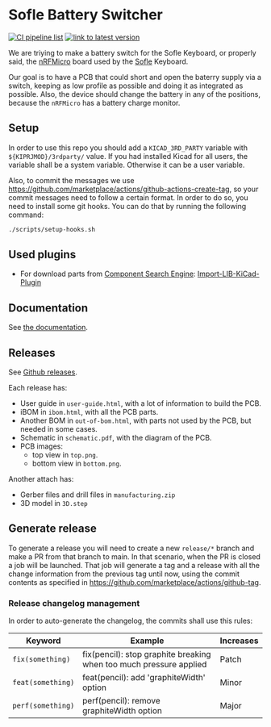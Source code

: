 
# Sofle Battery Switcher

[![CI pipeline list](https://github.com/Supermanuu/BatterySwitcher/actions/workflows/release.yml/badge.svg?branch=main)](https://github.com/Supermanuu/BatterySwitcher/actions/workflows/release.yml)
[![link to latest version](https://img.shields.io/badge/version-latest-blue)](https://github.com/Supermanuu/BatterySwitcher/releases/latest)

We are triying to make a battery switch for the Sofle Keyboard, or properly said, the [nRFMicro](https://github.com/joric/nrfmicro/tree/1.4) board used by the [Sofle](https://github.com/josefadamcik/SofleKeyboard) Keyboard.

Our goal is to have a PCB that could short and open the baterry supply via a switch, keeping as low profile as possible and doing it as integrated as possible. Also, the device should change the battery in any of the positions, because the `nRFMicro` has a battery charge monitor.

## Setup

In order to use this repo you should add a `KICAD_3RD_PARTY` variable with `${KIPRJMOD}/3rdparty/` value. If you had installed Kicad for all users, the variable shall be a system variable. Otherwise it can be a user variable.

Also, to commit the messages we use <https://github.com/marketplace/actions/github-actions-create-tag>, so your commit messages need to follow a certain format. In order to do so, you need to install some git hooks. You can do that by running the following command:

```bash
./scripts/setup-hooks.sh
```

## Used plugins

* For download parts from [Component Search Engine](https://componentsearchengine.com/): [Import-LIB-KiCad-Plugin](https://github.com/Steffen-W/Import-LIB-KiCad-Plugin)

## Documentation

See [the documentation](doc/user-guide.md).

## Releases

See [Github releases](https://github.com/Supermanuu/BatterySwitcher/releases).

Each release has:

* User guide in `user-guide.html`, with a lot of information to build the PCB.
* iBOM in `ibom.html`, with all the PCB parts.
* Another BOM in `out-of-bom.html`, with parts not used by the PCB, but needed in some cases.
* Schematic in `schematic.pdf`, with the diagram of the PCB.
* PCB images:
  * top view in `top.png`.
  * bottom view in `bottom.png`.

Another attach has:

* Gerber files and drill files in `manufacturing.zip`
* 3D model in `3D.step`

## Generate release

To generate a release you will need to create a new `release/*` branch and make a PR from that branch to main. In that scenario, when the PR is closed a job will be launched. That job will generate a tag and a release with all the change information from the previous tag until now, using the commit contents as specified in <https://github.com/marketplace/actions/github-tag>.

### Release changelog management

In order to auto-generate the changelog, the commits shall use this rules:

| Keyword           | Example                                                            | Increases |
|-------------------|--------------------------------------------------------------------|-----------|
| `fix(something)`  | fix(pencil): stop graphite breaking when too much pressure applied | Patch     |
| `feat(something)` | feat(pencil): add 'graphiteWidth' option                           | Minor     |
| `perf(something)` | perf(pencil): remove graphiteWidth option                          | Major     |
